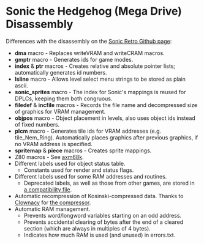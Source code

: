 Sonic the Hedgehog (Mega Drive) Disassembly
===========================================

Differences with the disassembly on the [Sonic Retro Github page](https://github.com/sonicretro/s1disasm):

* __dma__ macro - Replaces writeVRAM and writeCRAM macros.
* __gmptr__ macro - Generates ids for game modes.
* __index__ & __ptr__ macros - Creates relative and absolute pointer lists; automatically generates id numbers.
* __lsline__ macro - Allows level select menu strings to be stored as plain ascii.
* __sonic_sprites__ macro - The index for Sonic's mappings is reused for DPLCs, keeping them both congruous.
* __filedef__ & __incfile__ macros - Records the file name and decompressed size of graphics for VRAM management.
* __objpos__ macro - Object placement in levels, also uses object ids instead of fixed numbers.
* __plcm__ macro - Generates tile ids for VRAM addresses (e.g. tile_Nem_Ring). Automatically places graphics after previous graphics, if no VRAM address is specified.
* __spritemap__ & __piece__ macros - Creates sprite mappings.
* Z80 macros - See [axm68k](https://github.com/cvghivebrain/axm68k).
* Different labels used for object status table.
  * Constants used for render and status flags.
* Different labels used for some RAM addresses and routines.
  * Deprecated labels, as well as those from other games, are stored in [a compatibility file](Includes/Compatibility.asm).
* Automatic recompression of Kosinski-compressed data. Thanks to [Clownacy](https://github.com/Clownacy) for [the compressor](https://github.com/Clownacy/accurate-kosinski).
* Automatic RAM management.
  * Prevents word/longword variables starting on an odd address.
  * Prevents accidental clearing of bytes after the end of a cleared section (which are always in multiples of 4 bytes).
  * Indicates how much RAM is used (and unused) in errors.txt.

